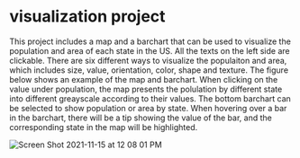 # visualization project

This project includes a map and a barchart that can be used to visualize the population and area of each state in the US. All the texts on the left side are clickable. There are six different ways to visualize the populaiton and area, which includes size, value, orientation, color, shape and texture. The figure below shows an example of the map and barchart. When clicking on the value under population, the map presents the polulation by different state into different greayscale according to their values. The bottom barchart can be selected to show population or area by state. When hovering over a bar in the barchart, there will be a tip showing the value of the bar, and the corresponding state in the map will be highlighted.


![Screen Shot 2021-11-15 at 12 08 01 PM](https://user-images.githubusercontent.com/44347235/141825629-fbc94047-a436-4558-aca1-a3f64d538ab4.png)
